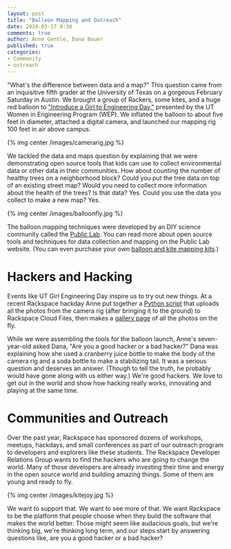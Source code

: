 ```yaml
---
layout: post
title: "Balloon Mapping and Outreach"
date: 2014-03-17 9:30
comments: true
author: Anne Gentle, Dana Bauer
published: true
categories:
- Community
- outreach
---
```


"What's the difference between data and a map?" This question came from
an inquisitive fifth grader at the University of Texas on a gorgeous
February Saturday in Austin. We brought a group of Rackers, some kites,
and a huge red balloon to ["Introduce a Girl to Engineering
Day,"](https://www.engr.utexas.edu/wep/k12/girlday) presented by the UT Women in Engineering Program (WEP). We inflated the balloon to
about five feet in diameter, attached a digital camera, and launched our mapping rig 100 feet in air above campus.

{% img center /images/camerarig.jpg %}

<!--more-->


We tackled the data and maps question by explaining that we were
demonstrating open source tools that kids can use to
collect environmental data or other data in their communities. How about
counting the number of healthy trees on a neighborhood block? Could you put the tree data on top of an existing street map? Would you need to collect more information
about the health of the trees? Is that data? Yes. Could you use the data you collect to make a new map? Yes.

{% img center /images/balloonfly.jpg %}

The balloon mapping techniques were developed by an DIY science community called the [Public Lab](http://publiclab.org/). You can read more about open source tools and techniques for data collection and mapping on the Public Lab website. (You can even purchase your own [balloon and kite mapping kits](http://store.publiclab.org/collections/mapping).)

Hackers and Hacking
===================

Events like UT Girl Engineering Day inspire us to try out new things. At a recent
Rackspace hackday Anne put together a [Python script](https://gist.github.com/annegentle/9467910) that
uploads all the photos from the camera rig (after bringing it to the
ground) to Rackspace Cloud Files, then makes a [gallery page](http://b663f2e2acd8e525729a-b149944209b187022b4db26ecc44f059.r41.cf2.rackcdn.com/index.html) of all the photos on the fly.

While we were assembling the tools for the balloon launch,  Anne's seven-year-old asked Dana, "Are you a good
hacker or a bad hacker?" Dana was explaining how she used a cranberry juice
bottle to make the body of the camera rig and a soda bottle to make a stabilizing tail. It was a
serious question and deserves an answer. (Though to tell the truth, he
probably would have gone along with us either way.) We're good hackers.
We love to get out in the world and show how hacking really works,
innovating and playing at the same time.

Communities and Outreach 
========================

Over the past year, Rackspace has sponsored dozens of workshops,
meetups, hackdays, and small conferences as part of our outreach program
to developers and explorers like these students. The Rackspace Developer
Relations Group wants to find the hackers who are going to change the
world. Many of those developers are already investing their time and
energy in the open source world and building amazing things. Some of them are young and ready to fly.

{% img center /images/kitejoy.jpg %}

We want to support that. We want to see more of that. We want Rackspace
to be the platform that people choose when they build the software that
makes the world better. Those might seem like audacious goals, but we're
thinking big, we're thinking long term, and our steps start by answering
questions like, are you a good hacker or a bad hacker?
